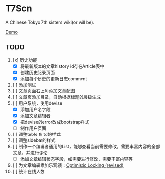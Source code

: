 # T7Scn

A Chinese Tokyo 7th sisters wiki(or will be). 

[Demo](https://t7scn.herokuapp.com/)

## TODO

1. [x] 历史功能
    - [x] 将最新版本的文章history id存在Article表中
    - [x] 创建历史记录页面
    - [x] 添加每个历史的更新日志comment
1. [ ] 添加测试
1. [ ] 文章页面右上角添加文章配图
1. [ ] 文章页添加目录，自动根据标题的层级生成
1. [ ] 用户系统，使用devise
    - [x] 添加用户名字段
    - [x] 添加文章编辑者
    - [x] 把devise的error改成bootstrap样式
    - [ ] 制作用户页面
1. [ ] 调整table th td的样式
1. [ ] 调整sidebar的样式
1. [ ] 制作一个编辑者通用的List，能够查看当前需要修改，需要丰富内容的全部文章，并进行评论
    - [ ] 添加文章编辑状态字段，如需要进行修改，需要丰富内容等
1. [ ] 为文章编辑添加乐观锁：[Optimistic Locking (revised)](http://railscasts.com/episodes/59-optimistic-locking-revised)
1. [ ] 统计在线人数
